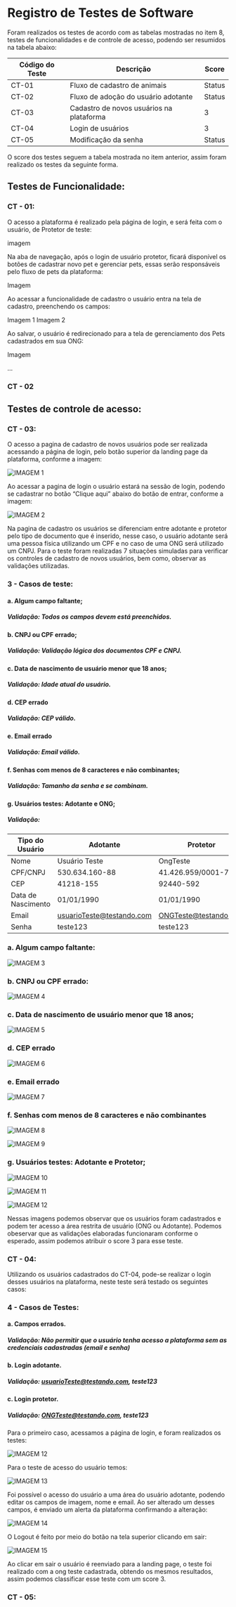 # Registro de Testes de Software

Foram realizados os testes de acordo com as tabelas mostradas no item 8, testes de funcionalidades e de controle de acesso, podendo ser resumidos na tabela abaixo:

| Código do Teste | Descrição | Score |
|---------------------|-----------------------|-------------|
| CT-01 | Fluxo de cadastro de animais | Status |
| CT-02 | Fluxo de adoção do usuário adotante | Status |
| CT-03 | Cadastro de novos usuários na plataforma | 3 |
| CT-04 | Login de usuários | 3 |
| CT-05 | Modificação da senha | Status |

O score dos testes seguem a tabela mostrada no item anterior, assim foram realizado os testes da seguinte forma.

## Testes de Funcionalidade:

### CT - 01:

O acesso a plataforma é realizado pela página de login, e será feita com o usuário, de Protetor de teste:

imagem

Na aba de navegação, após o login de usuário protetor, ficará disponível os botões de cadastrar novo pet e gerenciar pets, essas serão responsáveis pelo fluxo de pets da plataforma:

Imagem

Ao acessar a funcionalidade de cadastro o usuário entra na tela de cadastro, preenchendo os campos:

Imagem 1
Imagem 2

Ao salvar, o usuário é redirecionado para a tela de gerenciamento dos Pets cadastrados em sua ONG:

Imagem

...

### CT - 02



## Testes de controle de acesso:

### CT - 03:

O acesso a pagina de cadastro de novos usuários pode ser realizada acessando a página de login, pelo botão superior da landing page da plataforma, conforme a imagem:

![IMAGEM 1](img/CT-Imagem-1.png)

Ao acessar a pagina de login o usuário estará na sessão de login, podendo se cadastrar no botão “Clique aqui” abaixo do botão de entrar, conforme a imagem:

![IMAGEM 2](img/CT-Imagem-2.png)

Na pagina de cadastro os usuários se diferenciam entre adotante e protetor pelo tipo de documento que é inserido, nesse caso, o usuário adotante será uma pessoa física utilizando um CPF e no caso de uma ONG será utilizado um CNPJ. Para o teste foram realizadas 7 situações simuladas para verificar os controles de cadastro de novos usuários, bem como, observar as validações utilizadas.

### 3 -	Casos de teste:
#### a.	Algum campo faltante;
##### Validação: Todos os campos devem está preenchidos.
#### b.	CNPJ ou CPF errado;
##### Validação: Validação lógica dos documentos CPF e CNPJ.
#### c.	Data de nascimento de usuário menor que 18 anos;
##### Validação: Idade atual do usuário.
#### d.	CEP errado
##### Validação: CEP válido.
#### e.	Email errado
##### Validação: Email válido.
#### f.	Senhas com menos de 8 caracteres e não combinantes;
##### Validação: Tamanho da senha e se combinam.
#### g.	Usuários testes: Adotante e ONG;
##### Validação:
| Tipo do Usuário | Adotante | Protetor |
|-----------------|----------|-----|
| Nome            |Usuário Teste|OngTeste|
|CPF/CNPJ         |530.634.160-88|41.426.959/0001-70|
|CEP              |41218-155 |92440-592|
|Data de Nascimento|01/01/1990|01/01/1990|
|Email            |usuarioTeste@testando.com|ONGTeste@testando.com|
|Senha            |teste123   |teste123|

### a.	Algum campo faltante:

![IMAGEM 3](img/CT-Imagem-3.png)

### b.	CNPJ ou CPF errado:

![IMAGEM 4](img/CT-Imagem-4.png)

### c. Data de nascimento de usuário menor que 18 anos;

![IMAGEM 5](img/CT-Imagem-5.png)

### d.	CEP errado

![IMAGEM 6](img/CT-Imagem-6.png)

### e.	Email errado

![IMAGEM 7](img/CT-Imagem-7.png)

### f.	Senhas com menos de 8 caracteres e não combinantes

![IMAGEM 8](img/CT-Imagem-8.png)

![IMAGEM 9](img/CT-Imagem-9.png)

### g.	Usuários testes: Adotante e Protetor;

![IMAGEM 10](img/CT-Imagem-10.png)

![IMAGEM 11](img/CT-Imagem-11.PNG)

![IMAGEM 12](img/CT-Imagem-12.PNG)

Nessas imagens podemos observar que os usuários foram cadastrados e podem ter acesso a área restrita de usuário (ONG ou Adotante). Podemos obeservar que as validações elaboradas funcionaram conforme o esperado, assim podemos atribuir o score 3 para esse teste.

### CT - 04:

Utilizando os usuários cadastrados do CT-04, pode-se realizar o login desses usuários na plataforma, neste teste será testado os seguintes casos:

### 4 - Casos de Testes:
#### a. Campos errados.
##### Validação: Não permitir que o usuário tenha acesso a plataforma sem as credenciais cadastradas (email e senha)
#### b. Login adotante.
##### Validação: usuarioTeste@testando.com, teste123
#### c. Login protetor.
##### Validação: ONGTeste@testando.com, teste123

Para o primeiro caso, acessamos a página de login, e foram realizados os testes:

![IMAGEM 12](img/CT-Imagem-12.png)

Para o teste de acesso do usuário temos:

![IMAGEM 13](img/CT-Imagem-13.png)

Foi possível o acesso do usuário a uma área do usuário adotante, podendo editar os campos de imagem, nome e email. Ao ser alterado um desses campos, é enviado um alerta da plataforma confirmando a alteração:

![IMAGEM 14](img/CT-Imagem-14.png)

O Logout é feito por meio do botão na tela superior clicando em sair:

![IMAGEM 15](img/CT-Imagem-15.png)

Ao clicar em sair o usuário é reenviado para a landing page, o teste foi realizado com a ong teste cadastrada, obtendo os mesmos resultados, assim podemos classificar esse teste com um score 3.

### CT - 05:

